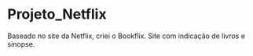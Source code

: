# Projeto_Netflix
Baseado no site da Netflix, criei o Bookflix. Site com indicação de livros e sinopse.
